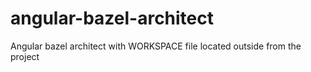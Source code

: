 # angular-bazel-architect
Angular bazel architect with WORKSPACE file located outside from the project
